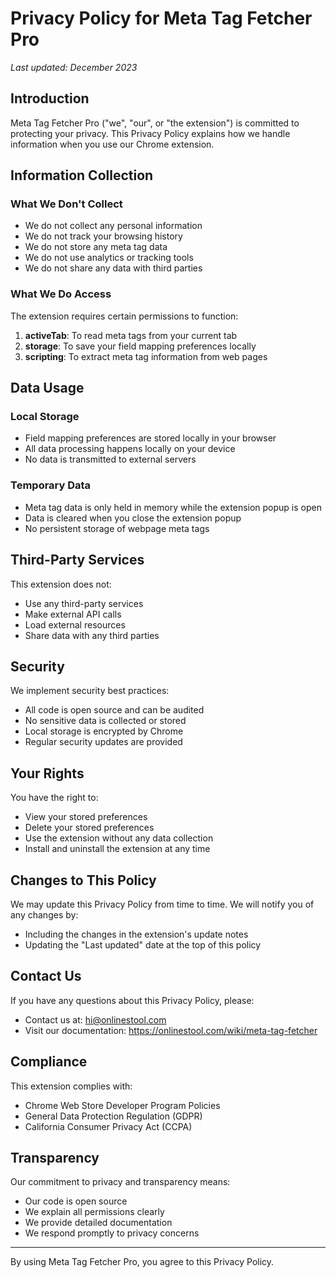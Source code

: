 # Privacy Policy for Meta Tag Fetcher Pro

*Last updated: December 2023*

## Introduction

Meta Tag Fetcher Pro ("we", "our", or "the extension") is committed to protecting your privacy. This Privacy Policy explains how we handle information when you use our Chrome extension.

## Information Collection

### What We Don't Collect
- We do not collect any personal information
- We do not track your browsing history
- We do not store any meta tag data
- We do not use analytics or tracking tools
- We do not share any data with third parties

### What We Do Access
The extension requires certain permissions to function:
1. **activeTab**: To read meta tags from your current tab
2. **storage**: To save your field mapping preferences locally
3. **scripting**: To extract meta tag information from web pages

## Data Usage

### Local Storage
- Field mapping preferences are stored locally in your browser
- All data processing happens locally on your device
- No data is transmitted to external servers

### Temporary Data
- Meta tag data is only held in memory while the extension popup is open
- Data is cleared when you close the extension popup
- No persistent storage of webpage meta tags

## Third-Party Services

This extension does not:
- Use any third-party services
- Make external API calls
- Load external resources
- Share data with any third parties

## Security

We implement security best practices:
- All code is open source and can be audited
- No sensitive data is collected or stored
- Local storage is encrypted by Chrome
- Regular security updates are provided

## Your Rights

You have the right to:
- View your stored preferences
- Delete your stored preferences
- Use the extension without any data collection
- Install and uninstall the extension at any time

## Changes to This Policy

We may update this Privacy Policy from time to time. We will notify you of any changes by:
- Including the changes in the extension's update notes
- Updating the "Last updated" date at the top of this policy

## Contact Us

If you have any questions about this Privacy Policy, please:
- Contact us at: hi@onlinestool.com
- Visit our documentation: https://onlinestool.com/wiki/meta-tag-fetcher

## Compliance

This extension complies with:
- Chrome Web Store Developer Program Policies
- General Data Protection Regulation (GDPR)
- California Consumer Privacy Act (CCPA)

## Transparency

Our commitment to privacy and transparency means:
- Our code is open source
- We explain all permissions clearly
- We provide detailed documentation
- We respond promptly to privacy concerns

---

By using Meta Tag Fetcher Pro, you agree to this Privacy Policy.
